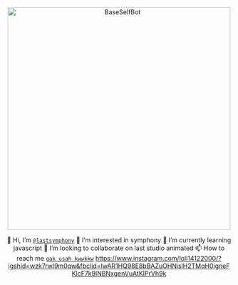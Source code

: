 <div align="center">
<img src="https://i.ibb.co/k1vR359/adityajatayu.jpg" alt="BaseSelfBot" width="500" />

 👋 Hi, I’m [`@lastsymphony`](https://github.com/lastsymphony)
 👀 I’m interested in symphony
 🌱 I’m currently learning javascript
 💞️ I’m looking to collaborate on last studio animated
 📫 How to reach me [`gak usah kwwkkw`](https://nekos.life/api/v2/img/anal)
https://www.instagram.com/loli14122000/?igshid=wzk7rwl9m0qw&fbclid=IwAR1HQ98E8bBAZuOHNislH2TMqH0igneFKlcF7k9lNBNxgenVuAtKIPrVh9k
<!---
lastsymphony/lastsymphony is a ✨ special ✨ repository because its `README.md` (this file) appears on your GitHub profile.
You can click the Preview link to take a look at your changes.
--->
